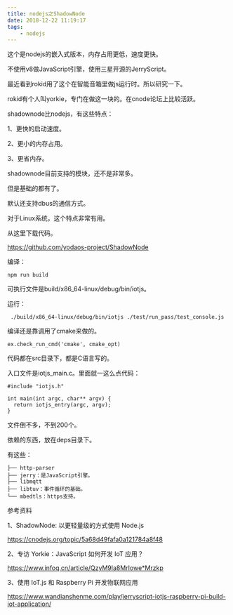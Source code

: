 ```yaml
---
title: nodejs之ShadowNode
date: 2018-12-22 11:19:17
tags:
	- nodejs
---
```




这个是nodejs的嵌入式版本，内存占用更低，速度更快。

不使用v8做JavaScript引擎，使用三星开源的JerryScript。

最近看到rokid用了这个在智能音箱里做js运行时。所以研究一下。

rokid有个人叫yorkie，专门在做这一块的。在cnode论坛上比较活跃。

shadownode比nodejs，有这些特点：

1、更快的启动速度。

2、更小的内存占用。

3、更省内存。



shadownode目前支持的模块，还不是非常多。

但是基础的都有了。

默认还支持dbus的通信方式。

对于Linux系统，这个特点非常有用。

从这里下载代码。

https://github.com/yodaos-project/ShadowNode

编译：

```
npm run build
```

可执行文件是build/x86_64-linux/debug/bin/iotjs。

运行：

```
 ./build/x86_64-linux/debug/bin/iotjs ./test/run_pass/test_console.js
```



编译还是靠调用了cmake来做的。

```
ex.check_run_cmd('cmake', cmake_opt)
```

代码都在src目录下，都是C语言写的。

入口文件是iotjs_main.c。里面就一这么点代码：

```
#include "iotjs.h"

int main(int argc, char** argv) {
  return iotjs_entry(argc, argv);
}

```

文件倒不多，不到200个。

依赖的东西，放在deps目录下。

有这些：

```
├── http-parser
├── jerry：是JavaScript引擎。
├── libmqtt
├── libtuv：事件循环的基础。
└── mbedtls：https支持。
```



参考资料

1、ShadowNode: 以更轻量级的方式使用 Node.js

https://cnodejs.org/topic/5a68d49fafa0a121784a8f48

2、专访 Yorkie：JavaScript 如何开发 IoT 应用？

https://www.infoq.cn/article/QzyM9la8MrIowe*Mrzkp

3、使用 IoT.js 和 Raspberry Pi 开发物联网应用

https://www.wandianshenme.com/play/jerryscript-iotjs-raspberry-pi-build-iot-application/








